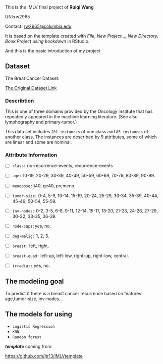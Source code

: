 This is the IMLV final project of **Ruiqi Wang**

UNI:rw2965

Contact: rw2965@columbia.edu

It is based on the template created with *File, New Project..., New Directory, Book Project using bookdown* in RStudio. 

And this is the basic introduction of my project

## Dataset

The Breat Cancer Dataset:

[The Original Dataset Link](https://archive.ics.uci.edu/ml/datasets/Breast+Cancer)

### Describtion 

This is one of three domains provided by the Oncology Institute that has repeatedly appeared in the machine learning literature. (See also lymphography and primary-tumor.)

This data set includes `201 instances` of one class and `85 instances` of another class.  The instances are described by 9 attributes, some of which are linear and some are nominal. 

###  Attribute Information

- [ ] `class:` no-recurrence-events, recurrence-events 
- [ ] `age:` 10-19, 20-29, 30-39, 40-49, 50-59, 60-69, 70-79, 80-89, 90-99.
- [ ] `menopose:`lt40, ge40, premeno.
- [ ] `tumor-size:` 0-4, 5-9, 10-14, 15-19, 20-24, 25-29, 30-34, 35-39, 40-44, 45-49, 50-54, 55-59.
- [ ] `inv-nodes:` 0-2, 3-5, 6-8, 9-11, 12-14, 15-17, 18-20, 21-23, 24-26, 27-29, 30-32, 33-35, 36-39.
- [ ] `node-caps:`yes, no.
- [ ] `deg-malig:` 1, 2, 3.
- [ ] `breast:` left, right.
- [ ] `breast-quad:` left-up, left-low, right-up,	right-low, central.
- [ ] `irradiat:`	yes, no.


## The modeling goal
To predict if there is a breast cancer recurrence based on features age,tumor-size, inv-nodes...

## The models for using
* `Logistic Regression`
* `KNN`
* `Random forest`

***template*** coming from:

https://github.com/jtr13/IMLVtemplate

